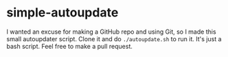 # simple-autoupdate
I wanted an excuse for making a GitHub repo and using Git, so I made this small autoupdater script. Clone it and do `./autoupdate.sh` to run it. It's just a bash script. Feel free to make a pull request.
